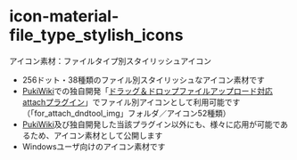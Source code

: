 # icon-material-file_type_stylish_icons

アイコン素材：ファイルタイプ別スタイリッシュアイコン

- 256ドット・38種類のファイル別スタイリッシュなアイコン素材です
- [PukiWiki](https://ja.wikipedia.org/wiki/PukiWiki)での独自開発「[ドラッグ＆ドロップファイルアップロード対応attachプラグイン](https://github.com/dajya-ranger/pukiwiki-plugin-attach_jquery_file_upload)」でファイル別アイコンとして利用可能です（「for_attach_dndtool_img」フォルダ／アイコン52種類）
- [PukiWiki](https://ja.wikipedia.org/wiki/PukiWiki)及び独自開発した当該プラグイン以外にも、様々に応用が可能であるため、アイコン素材として公開します
- Windowsユーザ向けのアイコン素材です
